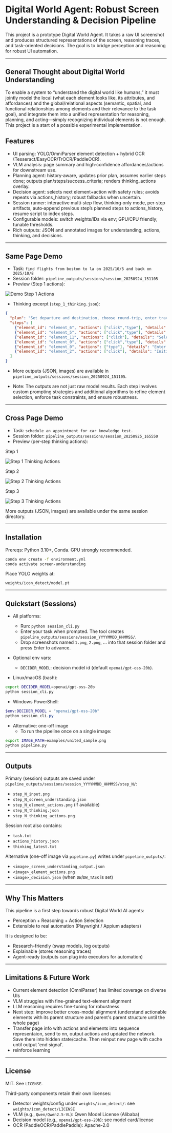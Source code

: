 # Digital World Agent: Robust Screen Understanding & Decision Pipeline

This project is a prototype Digital World Agent. It takes a raw UI screenshot and produces structured representations of the screen, reasoning traces, and task-oriented decisions. The goal is to bridge perception and reasoning for robust UI automation.

---

 

## General Thought about Digital World Understanding

To enable a system to “understand the digital world like humans,” it must jointly model the local (what each element looks like, its attributes, and affordances) and the global/relational aspects (semantic, spatial, and functional relationships among elements and their relevance to the task goal), and integrate them into a unified representation for reasoning, planning, and acting—simply recognizing individual elements is not enough. This project is a start of a possible experimental implementation. 

## Features

- UI parsing: YOLO/OmniParser element detection + hybrid OCR (Tesseract/EasyOCR/TrOCR/PaddleOCR).
- VLM analysis: page summary and high‑confidence affordances/actions for downstream use.
- Planning agent: history‑aware, updates prior plan, assumes earlier steps done; outputs plan/steps/success_criteria; renders thinking_actions overlay.
- Decision agent: selects next element+action with safety rules; avoids repeats via actions_history; robust fallbacks when uncertain.
- Session runner: interactive multi‑step flow, thinking‑only mode, per‑step artifacts, auto‑append previous step’s planned steps to actions_history, resume script to index steps.
- Configurable models: switch weights/IDs via env; GPU/CPU friendly; tunable thresholds.
- Rich outputs: JSON and annotated images for understanding, actions, thinking, and decisions.

---

## Same Page Demo

- Task: `find flights from boston to la on 2025/10/5 and back on 2025/10/8`
- Session folder: `pipeline_outputs/sessions/session_20250924_151105`
- Preview (Step 1 actions):

![Demo Step 1 Actions](pipeline_outputs/sessions/session_20250924_151105/step_1/step_1_thinking_actions.png)

- Thinking excerpt (`step_1_thinking.json`):

```json
{
  "plan": "Set departure and destination, choose round-trip, enter travel dates, and search for flights.",
  "steps": [
    {"element_id": "element_6", "actions": ["click","type"], "details": "Enter departure location as Boston"},
    {"element_id": "element_5", "actions": ["click","type"], "details": "Enter destination as Los Angeles"},
    {"element_id": "element_11", "actions": ["click"], "details": "Select round-trip travel option"},
    {"element_id": "element_0", "actions": ["click","type"], "details": "Open dates picker and enter departure date 2025/10/5"},
    {"element_id": "element_0", "actions": ["type"], "details": "Enter return date 2025/10/8"},
    {"element_id": "element_2", "actions": ["click"], "details": "Initiate flight search"}
  ]
}
```

- More outputs (JSON, images) are available in `pipeline_outputs/sessions/session_20250924_151105`.

- Note: The outputs are not just raw model results. Each step involves custom prompting strategies and additional algorithms to refine element selection, enforce task constraints, and ensure robustness.
---

## Cross Page Demo

- Task: `schedule an appointment for car knowledge test.`
- Session folder: `pipeline_outputs/sessions/session_20250925_165550`
- Preview (per‑step thinking actions):

Step 1

![Step 1 Thinking Actions](pipeline_outputs/sessions/session_20250925_165550/step_1/step_1_thinking_actions.png)

Step 2

![Step 2 Thinking Actions](pipeline_outputs/sessions/session_20250925_165550/step_2/step_2_thinking_actions.png)

Step 3

![Step 3 Thinking Actions](pipeline_outputs/sessions/session_20250925_165550/step_3/step_3_thinking_actions.png)

More outputs (JSON, images) are available under the same session directory.

---

## Installation
Prereqs: Python 3.10+, Conda. GPU strongly recommended.

```bash
conda env create -f environment.yml
conda activate screen-understanding
```

Place YOLO weights at:
```
weights/icon_detect/model.pt
```

---

## Quickstart (Sessions)

- All platforms:
  - Run: `python session_cli.py`
  - Enter your task when prompted. The tool creates `pipeline_outputs/sessions/session_YYYYMMDD_HHMMSS/`.
  - Drop screenshots named `1.png`, `2.png`, ... into that session folder and press Enter to advance.

- Optional env vars:
  - `DECIDER_MODEL`: decision model id (default `openai/gpt-oss-20b`).

- Linux/macOS (bash):
```bash
export DECIDER_MODEL=openai/gpt-oss-20b
python session_cli.py
```

- Windows PowerShell:
```powershell
$env:DECIDER_MODEL = "openai/gpt-oss-20b"
python session_cli.py
```

- Alternative: one-off image
  - To run the pipeline once on a single image:
```bash
export IMAGE_PATH=examples/united_sample.png
python pipeline.py
```

---

## Outputs
Primary (session) outputs are saved under `pipeline_outputs/sessions/session_YYYYMMDD_HHMMSS/step_N/`:
- `step_N_input.png`
- `step_N_screen_understanding.json`
- `step_N_element_actions.png` (if available)
- `step_N_thinking.json`
- `step_N_thinking_actions.png`

Session root also contains:
- `task.txt`
- `actions_history.json`
- `thinking_latest.txt`

Alternative (one-off image via `pipeline.py`) writes under `pipeline_outputs/`:
- `<image>_screen_understanding_output.json`
- `<image>_element_actions.png`
- `<image>_decision.json` (when `DW`/`DW_TASK` is set)

---

## Why This Matters
This pipeline is a first step towards robust Digital World AI agents:
- Perception + Reasoning + Action Selection
- Extensible to real automation (Playwright / Appium adapters)

It is designed to be:
- Research-friendly (swap models, log outputs)
- Explainable (stores reasoning traces)
- Agent-ready (outputs can plug into executors for automation)

---

## Limitations & Future Work
- Current element detection (OmniParser) has limited coverage on diverse UIs
- VLM struggles with fine-grained text-element alignment
- LLM reasoning requires fine-tuning for robustness
- Next step: improve better cross-modal alignment (understand actionable elements with its parent structure and parent's parent structure until the whole page)
- Transfer page info with actions and elements into sequence representaion, send to nn, output actions and updated the network. Save them into hidden state/cache. Then reinput new page with cache until output 'end signal'.
- reinforce learning 

---

## License
MIT. See `LICENSE`.

Third-party components retain their own licenses:
- Detector weights/config under `weights/icon_detect/`: see `weights/icon_detect/LICENSE`
- VLM (e.g., `Qwen/Qwen2.5-VL`): Qwen Model License (Alibaba)
- Decision model (e.g., `openai/gpt-oss-20b`): see model card/license
- OCR (PaddleOCR/PaddlePaddle): Apache-2.0
